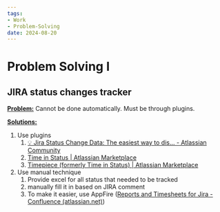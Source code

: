 ```yaml
---
tags:
- Work
- Problem-Solving
date: 2024-08-20
---
```


# Problem Solving I

## JIRA status changes tracker

**<ins>Problem:</ins>**
Cannot be done automatically. Must be through plugins.

**<ins>Solutions:</ins>**
1. Use plugins
    1. [💡 Jira Status Change Data: The easiest way to dis... - Atlassian Community](https://community.atlassian.com/t5/App-Central-articles/Jira-Status-Change-Data-The-easiest-way-to-display-and-extract/ba-p/2391789)
    2. [Time in Status | Atlassian Marketplace](https://marketplace.atlassian.com/apps/1219732?tab=overview&utm_campaign=article_Jira-Status-Change-Data_20230616&utm_medium=referral&utm_source=atlassian%20community&hosting=cloud)
    3. [Timepiece (formerly Time in Status) | Atlassian Marketplace](https://marketplace.atlassian.com/apps/1211756/time-in-status?tab=pricing&hosting=cloud)
2. Use manual technique
    1. Provide excel for all status that needed to be tracked
    2. manually fill it in based on JIRA comment
    3. To make it easier, use AppFire ([Reports and Timesheets for Jira - Confluence (atlassian.net)](https://appfire.atlassian.net/wiki/spaces/ART/overview))

